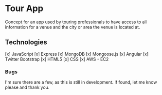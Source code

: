 # Tour App #

Concept for an app used by touring professionals to have access to all information for a venue and the city or area the venue is located at.

## Technologies ##
[x] JavaScript
[x] Express
[x] MongoDB
[x] Mongoose.js
[x] Angular
[x] Twitter Bootstrap
[x] HTML5
[x] CSS
[x] AWS - EC2

###  Bugs ###
I'm sure there are a few, as this is still in development.  If found, let me know please and thank you.
